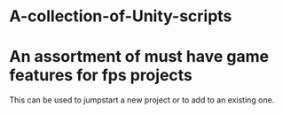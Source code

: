 # A-collection-of-Unity-scripts
# An assortment of must have game features for fps projects 

This can be used to jumpstart a new project or to add to an existing one. 
